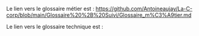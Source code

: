 Le lien vers le glossaire métier est : 
https://github.com/Antoineaujay/La-C-corp/blob/main/Glossaire%20%2B%20Suivi/Glossaire_m%C3%A9tier.md

Le lien vers le glossaire technique est : 
